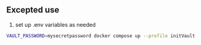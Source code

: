 ## Excepted use
1. set up .env variables as needed
```bash
VAULT_PASSWORD=mysecretpassword docker compose up --profile initVault 
```